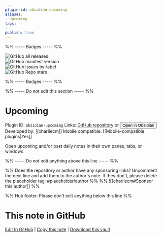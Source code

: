```yaml
---
plugin-id: obsidian-upcoming
aliases:
- Upcoming
tags: 
- 
publish: true
---
```


%% ----- Badges ----- %%

![GitHub all releases](https://img.shields.io/github/downloads/charliecm/obsidian-upcoming/total?color=573E7A&logo=github&style=for-the-badge)   
![GitHub manifest version](https://img.shields.io/github/manifest-json/v/charliecm/obsidian-upcoming?color=573E7A&logo=github&style=for-the-badge)   
![GitHub issues by-label](https://img.shields.io/github/issues/charliecm/obsidian-upcoming/help%20wanted?color=573E7A&logo=github&style=for-the-badge)   
![GitHub Repo stars](https://img.shields.io/github/stars/charliecm/obsidian-upcoming?color=573E7A&logo=github&style=for-the-badge)

%% ----- Badges ----- %%

%% ----- Do not edit this section ----- %%

# Upcoming

Plugin ID: `obsidian-upcoming`
Links: [GitHub repository](https://github.com/charliecm/obsidian-upcoming) or [<button id=HH>Open in Obsidian</button>](obsidian://show-plugin?id=obsidian-upcoming)
Developed by: [[charliecm]]
Mobile compatible: [[Mobile-compatible plugins|Yes]]

Open upcoming and/or past daily notes in their own panes, tabs, or windows.

%% ----- Do not edit anything above this line ----- %% 

%% Does the repository or author have any sponsoring links? Uncomment the next line and add them to the author's note. If they don't, please delete the placeholder tag: #placeholder/author %%
%% ![[charliecm#Sponsor this author]] %%

%% Hub footer: Please don't edit anything below this line %%

# This note in GitHub

<span class="git-footer">[Edit In GitHub](https://github.dev/obsidian-community/obsidian-hub/blob/main/02%20-%20Community%20Expansions/02.05%20All%20Community%20Expansions/Plugins/obsidian-upcoming.md "git-hub-edit-note") | [Copy this note](https://raw.githubusercontent.com/obsidian-community/obsidian-hub/main/02%20-%20Community%20Expansions/02.05%20All%20Community%20Expansions/Plugins/obsidian-upcoming.md "git-hub-copy-note") | [Download this vault](https://github.com/obsidian-community/obsidian-hub/archive/refs/heads/main.zip "git-hub-download-vault") </span>
